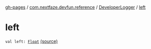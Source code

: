 [gh-pages](../../index.md) / [com.nextfaze.devfun.reference](../index.md) / [DeveloperLogger](index.md) / [left](./left.md)

# left

`val left: `[`Float`](https://kotlinlang.org/api/latest/jvm/stdlib/kotlin/-float/index.html) [(source)](https://github.com/NextFaze/dev-fun/tree/master/devfun-annotations/src/main/java/com/nextfaze/devfun/reference/DeveloperLogger.kt#L28)